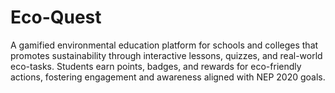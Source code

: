 # Eco-Quest
A gamified environmental education platform for schools and colleges that promotes sustainability through interactive lessons, quizzes, and real-world eco-tasks. Students earn points, badges, and rewards for eco-friendly actions, fostering engagement and awareness aligned with NEP 2020 goals.
